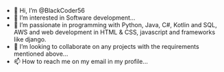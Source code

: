 - 👋 Hi, I’m @BlackCoder56
- 👀 I’m interested in Software development...
- 🌱 I’m passionate in programming with  Python, Java, C#, Kotlin and SQL, AWS and web development in HTML & CSS, javascript and frameworks like django.
- 💞️ I’m looking to collaborate on any projects with the requirements mentioned above...
- 📫 How to reach me on my email in my profile...

<!---
BlackCoder56/BlackCoder56 is a ✨ special ✨ repository because its `README.md` (this file) appears on your GitHub profile.
You can click the Preview link to take a look at your changes.
--->
